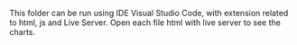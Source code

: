 This folder can be run using IDE Visual Studio Code, with extension related to html, js and Live Server. Open each file html with live server to see the charts.
